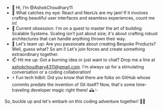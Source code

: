 - 👋 Hi, I’m @AshokChoudhary11
- 👀 What catches my eye: React and NextJs are my jam! If it involves crafting beautiful user interfaces and seamless experiences, count me in!
- 🌱 Current obsession: I'm on a quest to master the art of building Scalable Systems. Scaling isn't just about size; it's about crafting robust architectures that can handle anything thrown their way.
- 💞️ Let's team up: Are you passionate about creating Bespoke Products? Well, guess what? So am I! Let's join forces and create something extraordinary together.
- 📫 Hit me up: Got a burning idea or just want to chat? Drop me a line at ashokchoudhary4311@gmail.com. I'm always up for a stimulating conversation or a coding collaboration!
- ⚡ Fun tech tidbit: Did you know that there are folks on GitHub whose commits predate the invention of Git itself? Now, that's some time-traveling developer magic right there! 🕰️✨

So, buckle up and let's embark on this coding adventure together! 🚀✨

<!---
AshokChoudhary11/AshokChoudhary11 is a ✨ special ✨ repository because its `README.md` (this file) appears on your GitHub profile.
You can click the Preview link to take a look at your changes.
--->
